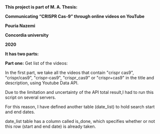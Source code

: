 **This project is part of M. A. Thesis:**


**Communicating “CRISPR Cas-9” through online videos on YouTube**


**Pouria Nazemi**


**Concordia university**


**2020**



**It has two parts:**

**Part one:** 
Get list of the videos:

In the first part, we take all the videos that contain "crispr cas9", "crispr/cas9", "crispr-cas9", "crispr_cas9" or "crispr+cas9" in the title and description, using Youtube Data API.

Due to the limitation and uncertainty of the API total result,I had to run this script on several servers.

For this reason, I have defined another table (date_list) to hold search start and end dates.

date_list table has a column called is_done, which specifies whether or not this row (start and end date) is already taken.
